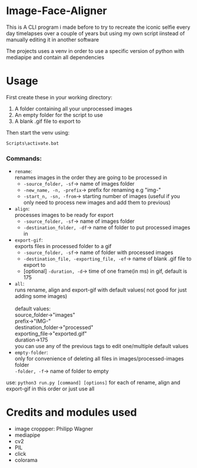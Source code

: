 # Image-Face-Aligner
This is A CLI program i made before to try to recreate the iconic selfie every day timelapses over a couple of years but using my own script iinstead of manually editing it in another software

The projects uses a venv in order to use a specific version of python with mediapipe and contain all dependencies

# Usage
First create these in your working directory:
1. A folder containing all your unprocessed images
1. An empty folder for the script to use
1. A blank .gif file to export to

Then start the venv using:
```bash
Scripts\activate.bat
```
### Commands:
- `rename`:
    <br> renames images in the order they are going to be processed in
    - `-source_folder, -sf`-> name of images folder
    - `-new_name, -n, -prefix`-> prefix for renaming e.g "img-"
    - `-start_n, -sn, -from`-> starting number of images (useful if you only need to process new images and add them to previous)
- `align`: 
    <br> processes images to be ready for export
    - `-source_folder, -sf`-> name of images folder
    - `-destination_folder, -df`-> name of folder to put processed images in
- `export-gif`:
    <br> exports files in processed folder to a gif
    - `-source_folder, -sf`-> name of folder with processed images
    - `-destination_file, -exporting_file, -ef`-> name of blank .gif file to export to
    - [optional] `-duration, -d`-> time of one frame(in ms) in gif, default is 175
- `all`:
    <br> runs rename, align and export-gif with default values( not good for just adding some images)
    <br><br>default values:
    <br>source_folder->"images"
    <br>prefix->"IMG-"
    <br>destination_folder->"processed"
    <br>exporting_file->"exported.gif"
    <br>duration->175
    <br>you can use any of the previous tags to edit one/multiple default values
- `empty-folder`:
    <br> only for convenience of deleting all files in images/processed-images folder
    <br>`-folder, -f`-> name of folder to empty

use: ```python3 run.py [command] [options]```
for each of rename, align and export-gif in this order or just use all

# Credits and modules used
- image croppper: Philipp Wagner
- mediapipe
- cv2
- PIL
- click
- colorama